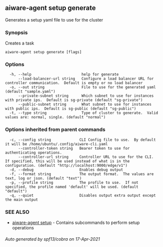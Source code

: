 ## aiware-agent setup generate

Generates a setup yaml file to use for the cluster

### Synopsis

Creates a task

```
aiware-agent setup generate [flags]
```

### Options

```
  -h, --help                       help for generate
      --load-balancer-url string   Configure a load balancer URL for controller communication.  Default is empty or no load balancer
  -o, --out string                 File to use for the generated yaml (default "sample.yaml")
      --private-subnet string      Which subnet to use for instances with private ips.  Default is sg-private (default "sg-private")
      --public-subnet string       What subnet to use for instances with public ips.  Default is sg-public (default "sg-public")
  -t, --type string                Type of cluster to generate.  Valid values are: normal, single. (default "normal")
```

### Options inherited from parent commands

```
  -c, --config string             CLI Config file to use.  By default it will be /home/ubuntu/.config/aiware-cli.yaml
      --controller-token string   Bearer token to use for authenticating operations.
      --controller-url string     Controller URL to use for the CLI.  If specified, this will be used instead of what is in the configuration. (default "http://localhost:9000/edge/v1")
  -d, --debug                     Enables debug output
  -f, --format string             The output format.  The values are text, log or json. (default "text")
  -p, --profile string            The profile to use.  If not specified, the profile named 'default' will be used. (default "default")
  -q, --quiet                     Disables output extra output except the main output
```

### SEE ALSO

* [aiware-agent setup](/cli/aiware-agent_setup.md)	 - Contains subcommands to perform setup operations

###### Auto generated by spf13/cobra on 17-Apr-2021
